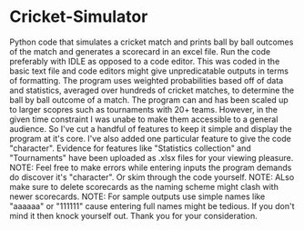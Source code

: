 # Cricket-Simulator
Python code that simulates a cricket match and prints ball by ball outcomes of the match and generates a scorecard in an excel file.
Run the code preferably with IDLE as opposed to a code editor. This was coded in the basic text file and code editors might give unpredicatable outputs in terms of formatting.
The program uses weighted probabilities based off of data and statistics, averaged over hundreds of cricket matches, to determine the ball by ball outcome of a match.
The program can and has been scaled up to larger scopres such as tournaments with 20+ teams. However, in the given time constraint I was unabe to make them accessible to a general audience. So I've cut a handful of features to keep it simple and display the program at it's core. I've also added one particular feature to give the code "character".
Evidence for features like "Statistics collection" and "Tournaments" have been uploaded as .xlsx files for your viewing pleasure.
NOTE: Feel free to make errors while entering inputs the program demands do discover it's "character". Or skim through the code yourself.
NOTE: ALso make sure to delete scorecards as the naming scheme might clash with newer scorecards.
NOTE: For sample outputs use simple names like "aaaaaa" or "111111" cause entering full names might be tedious. If you don't mind it then knock yourself out.
Thank you for your consideration.
